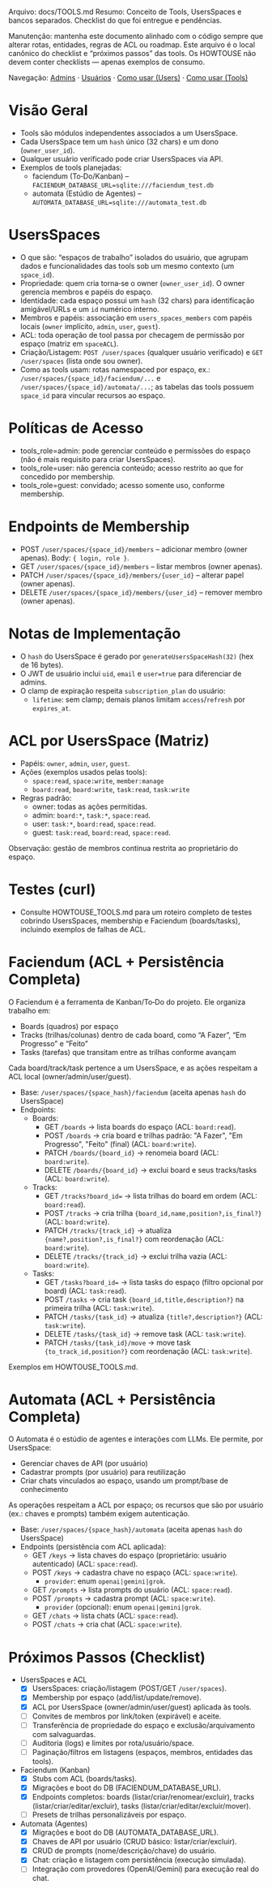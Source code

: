 Arquivo: docs/TOOLS.md
Resumo: Conceito de Tools, UsersSpaces e bancos separados. Checklist do que foi entregue e pendências.

Manutenção: mantenha este documento alinhado com o código sempre que alterar rotas, entidades, regras de ACL ou roadmap. Este arquivo é o local canônico do checklist e “próximos passos” das tools. Os HOWTOUSE não devem conter checklists — apenas exemplos de consumo.

Navegação: [Admins](ADMINS.md) · [Usuários](USERS.md) · [Como usar (Users)](HOWTOUSE_USERS.md) · [Como usar (Tools)](HOWTOUSE_TOOLS.md)

# Visão Geral

- Tools são módulos independentes associados a um UsersSpace.
- Cada UsersSpace tem um `hash` único (32 chars) e um dono (`owner_user_id`).
- Qualquer usuário verificado pode criar UsersSpaces via API.
- Exemplos de tools planejadas:
  - faciendum (To‑Do/Kanban) – `FACIENDUM_DATABASE_URL=sqlite:///faciendum_test.db`
  - automata (Estúdio de Agentes) – `AUTOMATA_DATABASE_URL=sqlite:///automata_test.db`

# UsersSpaces

- O que são: “espaços de trabalho” isolados do usuário, que agrupam dados e funcionalidades das tools sob um mesmo contexto (um `space_id`).
- Propriedade: quem cria torna‑se o owner (`owner_user_id`). O owner gerencia membros e papéis do espaço.
- Identidade: cada espaço possui um `hash` (32 chars) para identificação amigável/URLs e um `id` numérico interno.
- Membros e papéis: associação em `users_spaces_members` com papéis locais (`owner` implícito, `admin`, `user`, `guest`).
- ACL: toda operação de tool passa por checagem de permissão por espaço (matriz em `spaceACL`).
- Criação/Listagem: `POST /user/spaces` (qualquer usuário verificado) e `GET /user/spaces` (lista onde sou owner).
- Como as tools usam: rotas namespaced por espaço, ex.: `/user/spaces/{space_id}/faciendum/...` e `/user/spaces/{space_id}/automata/...`; as tabelas das tools possuem `space_id` para vincular recursos ao espaço.

 

# Políticas de Acesso

- tools_role=admin: pode gerenciar conteúdo e permissões do espaço (não é mais requisito para criar UsersSpaces).
- tools_role=user: não gerencia conteúdo; acesso restrito ao que for concedido por membership.
- tools_role=guest: convidado; acesso somente uso, conforme membership.

# Endpoints de Membership

- POST `/user/spaces/{space_id}/members` – adicionar membro (owner apenas). Body: `{ login, role }`.
- GET `/user/spaces/{space_id}/members` – listar membros (owner apenas).
- PATCH `/user/spaces/{space_id}/members/{user_id}` – alterar papel (owner apenas).
- DELETE `/user/spaces/{space_id}/members/{user_id}` – remover membro (owner apenas).

# Notas de Implementação

- O `hash` do UsersSpace é gerado por `generateUsersSpaceHash(32)` (hex de 16 bytes).
- O JWT de usuário inclui `uid`, `email` e `user=true` para diferenciar de admins.
- O clamp de expiração respeita `subscription_plan` do usuário:
  - `lifetime`: sem clamp; demais planos limitam `access`/`refresh` por `expires_at`.

# ACL por UsersSpace (Matriz)

- Papéis: `owner`, `admin`, `user`, `guest`.
- Ações (exemplos usados pelas tools):
  - `space:read`, `space:write`, `member:manage`
  - `board:read`, `board:write`, `task:read`, `task:write`
- Regras padrão:
  - owner: todas as ações permitidas.
  - admin: `board:*`, `task:*`, `space:read`.
  - user: `task:*`, `board:read`, `space:read`.
  - guest: `task:read`, `board:read`, `space:read`.

Observação: gestão de membros continua restrita ao proprietário do espaço.


# Testes (curl)

- Consulte HOWTOUSE_TOOLS.md para um roteiro completo de testes cobrindo UsersSpaces, membership e Faciendum (boards/tasks), incluindo exemplos de falhas de ACL.

# Faciendum (ACL + Persistência Completa)

O Faciendum é a ferramenta de Kanban/To‑Do do projeto. Ele organiza trabalho em:
- Boards (quadros) por espaço
- Tracks (trilhas/colunas) dentro de cada board, como “A Fazer”, “Em Progresso” e “Feito”
- Tasks (tarefas) que transitam entre as trilhas conforme avançam

Cada board/track/task pertence a um UsersSpace, e as ações respeitam a ACL local (owner/admin/user/guest).

- Base: `/user/spaces/{space_hash}/faciendum` (aceita apenas `hash` do UsersSpace)
- Endpoints:
  - Boards:
    - GET `/boards` → lista boards do espaço (ACL: `board:read`).
    - POST `/boards` → cria board e trilhas padrão: "A Fazer", "Em Progresso", "Feito" (final) (ACL: `board:write`).
    - PATCH `/boards/{board_id}` → renomeia board (ACL: `board:write`).
    - DELETE `/boards/{board_id}` → exclui board e seus tracks/tasks (ACL: `board:write`).
  - Tracks:
    - GET `/tracks?board_id=` → lista trilhas do board em ordem (ACL: `board:read`).
    - POST `/tracks` → cria trilha `{board_id,name,position?,is_final?}` (ACL: `board:write`).
    - PATCH `/tracks/{track_id}` → atualiza `{name?,position?,is_final?}` com reordenação (ACL: `board:write`).
    - DELETE `/tracks/{track_id}` → exclui trilha vazia (ACL: `board:write`).
  - Tasks:
    - GET `/tasks?board_id=` → lista tasks do espaço (filtro opcional por board) (ACL: `task:read`).
    - POST `/tasks` → cria task `{board_id,title,description?}` na primeira trilha (ACL: `task:write`).
    - PATCH `/tasks/{task_id}` → atualiza `{title?,description?}` (ACL: `task:write`).
    - DELETE `/tasks/{task_id}` → remove task (ACL: `task:write`).
    - PATCH `/tasks/{task_id}/move` → move task `{to_track_id,position?}` com reordenação (ACL: `task:write`).

Exemplos em HOWTOUSE_TOOLS.md.

# Automata (ACL + Persistência Completa)

O Automata é o estúdio de agentes e interações com LLMs. Ele permite, por UsersSpace:
- Gerenciar chaves de API (por usuário)
- Cadastrar prompts (por usuário) para reutilização
- Criar chats vinculados ao espaço, usando um prompt/base de conhecimento

As operações respeitam a ACL por espaço; os recursos que são por usuário (ex.: chaves e prompts) também exigem autenticação.

- Base: `/user/spaces/{space_hash}/automata` (aceita apenas `hash` do UsersSpace)
- Endpoints (persistência com ACL aplicada):
  - GET `/keys` → lista chaves do espaço (proprietário: usuário autenticado) (ACL: `space:read`).
  - POST `/keys` → cadastra chave no espaço (ACL: `space:write`).
    - `provider`: enum `openai|gemini|grok`.
  - GET `/prompts` → lista prompts do usuário (ACL: `space:read`).
  - POST `/prompts` → cadastra prompt (ACL: `space:write`).
    - `provider` (opcional): enum `openai|gemini|grok`.
  - GET `/chats` → lista chats (ACL: `space:read`).
  - POST `/chats` → cria chat (ACL: `space:write`).

# Próximos Passos (Checklist)

- UsersSpaces e ACL
  - [x] UsersSpaces: criação/listagem (POST/GET `/user/spaces`).
  - [x] Membership por espaço (add/list/update/remove).
  - [x] ACL por UsersSpace (owner/admin/user/guest) aplicada às tools.
  - [ ] Convites de membros por link/token (expirável) e aceite.
  - [ ] Transferência de propriedade do espaço e exclusão/arquivamento com salvaguardas.
  - [ ] Auditoria (logs) e limites por rota/usuário/space.
  - [ ] Paginação/filtros em listagens (espaços, membros, entidades das tools).

- Faciendum (Kanban)
  - [x] Stubs com ACL (boards/tasks).
  - [x] Migrações e boot do DB (FACIENDUM_DATABASE_URL).
  - [x] Endpoints completos: boards (listar/criar/renomear/excluir), tracks (listar/criar/editar/excluir), tasks (listar/criar/editar/excluir/mover).
  - [ ] Presets de trilhas personalizáveis por espaço.

- Automata (Agentes)
  - [x] Migrações e boot do DB (AUTOMATA_DATABASE_URL).
  - [x] Chaves de API por usuário (CRUD básico: listar/criar/excluir).
  - [x] CRUD de prompts (nome/descrição/chave) do usuário.
  - [x] Chat: criação e listagem com persistência (execução simulada).
  - [ ] Integração com provedores (OpenAI/Gemini) para execução real do chat.
